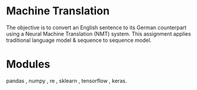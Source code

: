 # Machine Translation

The objective is to convert an English sentence to its German counterpart using a Neural Machine Translation (NMT) system. This assignment applies traditional language model & sequence to sequence model.

# Modules<br>

pandas , numpy , re , sklearn , tensorflow , keras.
